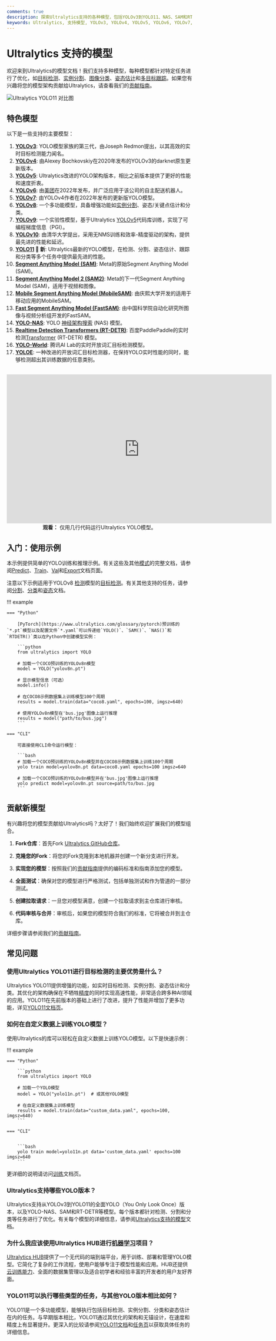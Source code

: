 ```yaml
---
comments: true
description: 探索Ultralytics支持的各种模型，包括YOLOv3到YOLO11、NAS、SAM和RT-DETR，适用于检测、分割等多种任务。
keywords: Ultralytics, 支持模型, YOLOv3, YOLOv4, YOLOv5, YOLOv6, YOLOv7, YOLOv8, YOLOv9, YOLOv10, YOLO11, SAM, SAM2, MobileSAM, FastSAM, YOLO-NAS, RT-DETR, YOLO-World, 目标检测, 图像分割, 分类, 姿态估计, 多目标跟踪
---
```


# Ultralytics 支持的模型

欢迎来到Ultralytics的模型文档！我们支持多种模型，每种模型都针对特定任务进行了优化，如[目标检测](../tasks/detect.md)、[实例分割](../tasks/segment.md)、[图像分类](../tasks/classify.md)、[姿态估计](../tasks/pose.md)和[多目标跟踪](../modes/track.md)。如果您有兴趣将您的模型架构贡献给Ultralytics，请查看我们的[贡献指南](../help/contributing.md)。

![Ultralytics YOLO11 对比图](https://raw.githubusercontent.com/ultralytics/assets/refs/heads/main/yolo/performance-comparison.png)

## 特色模型

以下是一些支持的主要模型：

1. **[YOLOv3](yolov3.md)**: YOLO模型家族的第三代，由Joseph Redmon提出，以其高效的实时目标检测能力闻名。
2. **[YOLOv4](yolov4.md)**: 由Alexey Bochkovskiy在2020年发布的YOLOv3的darknet原生更新版本。
3. **[YOLOv5](yolov5.md)**: Ultralytics改进的YOLO架构版本，相比之前版本提供了更好的性能和速度折衷。
4. **[YOLOv6](yolov6.md)**: 由[美团](https://www.meituan.com/)在2022年发布，并广泛应用于该公司的自主配送机器人。
5. **[YOLOv7](yolov7.md)**: 由YOLOv4作者在2022年发布的更新版YOLO模型。
6. **[YOLOv8](yolov8.md)**: 一个多功能模型，具备增强功能如[实例分割](https://www.ultralytics.com/glossary/instance-segmentation)、姿态/关键点估计和分类。
7. **[YOLOv9](yolov9.md)**: 一个实验性模型，基于Ultralytics [YOLOv5](yolov5.md)代码库训练，实现了可编程梯度信息（PGI）。
8. **[YOLOv10](yolov10.md)**: 由清华大学提出，采用无NMS训练和效率-精度驱动的架构，提供最先进的性能和延迟。
9. **[YOLO11](yolo11.md) 🚀 新**: Ultralytics最新的YOLO模型，在检测、分割、姿态估计、跟踪和分类等多个任务中提供最先进的性能。
10. **[Segment Anything Model (SAM)](sam.md)**: Meta的原始Segment Anything Model (SAM)。
11. **[Segment Anything Model 2 (SAM2)](sam-2.md)**: Meta的下一代Segment Anything Model (SAM)，适用于视频和图像。
12. **[Mobile Segment Anything Model (MobileSAM)](mobile-sam.md)**: 由庆熙大学开发的适用于移动应用的MobileSAM。
13. **[Fast Segment Anything Model (FastSAM)](fast-sam.md)**: 由中国科学院自动化研究所图像与视频分析组开发的FastSAM。
14. **[YOLO-NAS](yolo-nas.md)**: YOLO [神经架构搜索](https://www.ultralytics.com/glossary/neural-architecture-search-nas) (NAS) 模型。
15. **[Realtime Detection Transformers (RT-DETR)](rtdetr.md)**: 百度PaddlePaddle的实时检测[Transformer](https://www.ultralytics.com/glossary/transformer) (RT-DETR) 模型。
16. **[YOLO-World](yolo-world.md)**: 腾讯AI Lab的实时开放词汇目标检测模型。
17. **[YOLOE](yoloe.md)**: 一种改进的开放词汇目标检测器，在保持YOLO实时性能的同时，能够检测超出其训练数据的任意类别。

<p align="center">
  <br>
  <iframe loading="lazy" width="720" height="405" src="https://www.youtube.com/embed/MWq1UxqTClU?si=nHAW-lYDzrz68jR0"
    title="YouTube 视频播放器" frameborder="0"
    allow="accelerometer; autoplay; clipboard-write; encrypted-media; gyroscope; picture-in-picture; web-share"
    allowfullscreen>
  </iframe>
  <br>
  <strong>观看：</strong> 仅用几行代码运行Ultralytics YOLO模型。
</p>

## 入门：使用示例

本示例提供简单的YOLO训练和推理示例。有关这些及其他[模式](../modes/index.md)的完整文档，请参阅[Predict](../modes/predict.md)、[Train](../modes/train.md)、[Val](../modes/val.md)和[Export](../modes/export.md)文档页面。

注意以下示例适用于YOLOv8 [检测](../tasks/detect.md)模型的[目标检测](https://www.ultralytics.com/glossary/object-detection)。有关其他支持的任务，请参阅[分割](../tasks/segment.md)、[分类](../tasks/classify.md)和[姿态](../tasks/pose.md)文档。

!!! example

    === "Python"

        [PyTorch](https://www.ultralytics.com/glossary/pytorch)预训练的`*.pt`模型以及配置文件`*.yaml`可以传递给`YOLO()`、`SAM()`、`NAS()`和`RTDETR()`类以在Python中创建模型实例：

        ```python
        from ultralytics import YOLO

        # 加载一个COCO预训练的YOLOv8n模型
        model = YOLO("yolov8n.pt")

        # 显示模型信息（可选）
        model.info()

        # 在COCO8示例数据集上训练模型100个周期
        results = model.train(data="coco8.yaml", epochs=100, imgsz=640)

        # 使用YOLOv8n模型在'bus.jpg'图像上运行推理
        results = model("path/to/bus.jpg")
        ```

    === "CLI"

        可直接使用CLI命令运行模型：

        ```bash
        # 加载一个COCO预训练的YOLOv8n模型并在COCO8示例数据集上训练100个周期
        yolo train model=yolov8n.pt data=coco8.yaml epochs=100 imgsz=640

        # 加载一个COCO预训练的YOLOv8n模型并在'bus.jpg'图像上运行推理
        yolo predict model=yolov8n.pt source=path/to/bus.jpg
        ```

## 贡献新模型

有兴趣将您的模型贡献给Ultralytics吗？太好了！我们始终欢迎扩展我们的模型组合。

1. **Fork仓库**：首先Fork [Ultralytics GitHub仓库](https://github.com/ultralytics/ultralytics)。

2. **克隆您的Fork**：将您的Fork克隆到本地机器并创建一个新分支进行开发。

3. **实现您的模型**：按照我们的[贡献指南](../help/contributing.md)提供的编码标准和指南添加您的模型。

4. **全面测试**：确保对您的模型进行严格测试，包括单独测试和作为管道的一部分测试。

5. **创建拉取请求**：一旦您对模型满意，创建一个拉取请求到主仓库进行审核。

6. **代码审核与合并**：审核后，如果您的模型符合我们的标准，它将被合并到主仓库。

详细步骤请参阅我们的[贡献指南](../help/contributing.md)。

## 常见问题

### 使用Ultralytics YOLO11进行目标检测的主要优势是什么？

Ultralytics YOLO11提供增强的功能，如实时目标检测、实例分割、姿态估计和分类。其优化的架构确保在不牺牲[精度](https://www.ultralytics.com/glossary/accuracy)的同时实现高速性能，非常适合跨多种AI领域的应用。YOLO11在先前版本的基础上进行了改进，提升了性能并增加了更多功能，详见[YOLO11文档页](../models/yolo11.md)。

### 如何在自定义数据上训练YOLO模型？

使用Ultralytics的库可以轻松在自定义数据上训练YOLO模型。以下是快速示例：

!!! example

    === "Python"

        ```python
        from ultralytics import YOLO

        # 加载一个YOLO模型
        model = YOLO("yolo11n.pt")  # 或其他YOLO模型

        # 在自定义数据集上训练模型
        results = model.train(data="custom_data.yaml", epochs=100, imgsz=640)
        ```

    === "CLI"
    

        ```bash
        yolo train model=yolo11n.pt data='custom_data.yaml' epochs=100 imgsz=640
        ```

更详细的说明请访问[训练](../modes/train.md)文档页。

### Ultralytics支持哪些YOLO版本？

Ultralytics支持从YOLOv3到YOLO11的全面YOLO（You Only Look Once）版本，以及YOLO-NAS、SAM和RT-DETR等模型。每个版本都针对检测、分割和分类等任务进行了优化。有关每个模型的详细信息，请参阅[Ultralytics支持的模型](../models/index.md)文档。

### 为什么我应该使用Ultralytics HUB进行[机器学习](https://www.ultralytics.com/glossary/machine-learning-ml)项目？

[Ultralytics HUB](../hub/index.md)提供了一个无代码的端到端平台，用于训练、部署和管理YOLO模型。它简化了复杂的工作流程，使用户能够专注于模型性能和应用。HUB还提供[云训练能力](../hub/cloud-training.md)、全面的数据集管理以及适合初学者和经验丰富的开发者的用户友好界面。

### YOLO11可以执行哪些类型的任务，与其他YOLO版本相比如何？

YOLO11是一个多功能模型，能够执行包括目标检测、实例分割、分类和姿态估计在内的任务。与早期版本相比，YOLO11通过其优化的架构和无锚设计，在速度和精度上有显著提升。更深入的比较请参阅[YOLO11文档](../models/yolo11.md)和[任务页](../tasks/index.md)以获取具体任务的详细信息。

